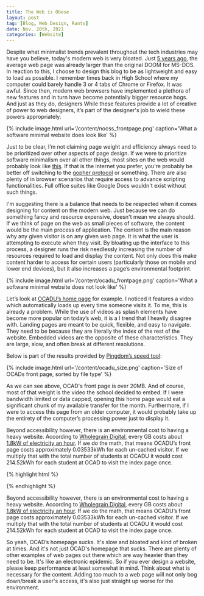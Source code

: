 ```yaml
---
title: The Web is Obese
layout: post  
tag: [Blog, Web Design, Rants]  
date: Nov. 20th, 2021  
categories: [Website]  
---
```


Despite what minimalist trends prevalent throughout the tech industries may have
you believe, today's modern web is very bloated. Just [5 years
ago](https://www.wired.com/2016/04/average-webpage-now-size-original-doom/), the
average web page was already larger than the original DOOM for MS-DOS. In
reaction to this, I choose to design this blog to be as lightweight and easy to
load as possible. I remember times back in High School where my computer could
barely handle 3 or 4 tabs of Chrome or Firefox. It was awful. Since then, modern
web browsers have implemented a plethora of new features and in turn have become
potentially bigger resource hogs. And just as they do, designers While these
features provide a lot of creative of power to web designers, it’s part of the
designer's job to wield these powers appropriately.

{% include image.html url='/content/nocss_frontpage.png' caption='What a
software minimal website does look like' %}

Just to be clear, I’m not claiming page weight and efficiency always need to be
prioritized over other aspects of page design. If we were to prioritize software
minimalism over all other things, most sites on the web would probably look like
[this](https://nocss.club/). If that is the internet you prefer, you're probably
be better off switching to the [gopher protocol](http://gopher.quux.org:70/) or
something. There are also plenty of in browser scenarios that require access to
advance scripting functionalities. Full office suites like Google Docs wouldn't
exist without such things.

I'm suggesting there is a balance that needs to be respected when it comes
designing for content on the modern web. Just because we can do something fancy
and resource expensive, doesn't mean we always should. If we think of page on
the web as small pieces of software, the content would be the main process of
application. The content is the main reason why any given visitor is on any
given web page. It is what the user is attempting to execute when they visit. By
bloating up the interface to this process, a designer runs the risk needlessly
increasing the number of resources required to load and display the content. Not
only does this make content harder to access for certain users (particularly
those on mobile and lower end devices), but it also increases a page’s
environmental footprint.

{% include image.html url='/content/ocadu_frontpage.png' caption='What a
software minimal website does not look like' %}

Let’s look at [OCADU’s home page](https://ocadu.ca/) for example. I noticed it
features a video which automatically loads up every time someone visits it. To
me, this is already a problem. While the use of videos as splash elements have
become more popular on today’s web, it is a I trend that I heavily disagree
with. Landing pages are meant to be quick, flexible, and easy to navigate. They
need to be because they are literally the index of the rest of the website.
Embedded videos are the opposite of these characteristics. They are large, slow,
and often break at different resolutions.

Below is part of the results provided by [Pingdom’s speed
tool](https://tools.pingdom.com/):

{% include image.html url='/content/ocadu_size.png' caption='Size of OCADs front
page, sorted by file type' %}

As we can see above, OCAD's front page is over 20MB. And of course, most of that
weight is the video the school decided to embed. If I were bandwidth limited or
data capped, opening this home page would eat a significant chunk of my
available transfer for the month. Furthermore, if I were to access this page
from an older computer, it would probably take up the entirety of the computer’s
processing power just to display it.

Beyond accessibility however, there is an environmental cost to having a heavy
website. According to [Wholegrain Digital](https://www.websitecarbon.com/),
every GB costs about [1.8kW of electricity an
hour](https://www.websitecarbon.com/how-does-it-work/). If we do the math, that
means OCADU’s front page costs approximately 0.03533kWh for each un-cached
visitor. If we multiply that with the total number of students at OCADU it would
cost 214.52kWh for each student at OCAD to visit the index page once.

{% highlight html %}
<link rel="preload" href="/_nuxt/1c029e12983acd1547a7.js" as="script" />
<link rel="preload" href="/_nuxt/0b76837911f386b4e84d.js" as="script" />
<link rel="preload" href="/_nuxt/8fda144dac918648a67b.css" as="style" />
<link rel="preload" href="/_nuxt/a19306e62382a80f9692.js" as="script" />
<link rel="preload" href="/_nuxt/364a65052d6aaed82138.css" as="style" />
<link rel="preload" href="/_nuxt/cbeb1be2886825385048.js" as="script" />
<link rel="stylesheet" href="/_nuxt/8fda144dac918648a67b.css" />
<link rel="stylesheet" href="/_nuxt/364a65052d6aaed82138.css" />
{% endhighlight %}

Beyond accessibility however, there is an environmental cost to having a heavy
website. According to [Wholegrain Digital](https://www.websitecarbon.com/),
every GB costs about [1.8kW of electricity an
hour](https://www.websitecarbon.com/how-does-it-work/). If we do the math, that
means OCADU’s front page costs approximately 0.03533kWh for each un-cached
visitor. If we multiply that with the total number of students at OCADU it would
cost 214.52kWh for each student at OCAD to visit the index page once.

So yeah, OCAD’s homepage sucks. It's slow and bloated and kind of broken at
times. And it's not just OCAD's homepage that sucks. There are plenty of other
examples of web pages out there which are way heavier than they need to be. It's
like an electronic epidemic. So if you ever design a website, please keep
performance at least somewhat in mind. Think about what is necessary for the
content. Adding too much to a web page will not only bog down/break a user's
access, it's also just straight up worse for the environment.
